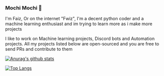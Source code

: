 ### Mochi Mochi 👋

<!--
**fwizzz/fwizzz** is a ✨ _special_ ✨ repository because its `README.md` (this file) appears on your GitHub profile.

Here are some ideas to get you started:

- 🔭 I’m currently working on ...
- 🌱 I’m currently learning ...
- 👯 I’m looking to collaborate on ...
- 🤔 I’m looking for help with ...
- 💬 Ask me about ...
- 📫 How to reach me: ...
- 😄 Pronouns: ...
- ⚡ Fun fact: ...
-->

I'm Faiz, Or on the internet "Fwiz", I'm a decent python coder and a machine learning enthusiast and im trying to learn more as i make more projects

I like to work on Machine learning projects, Discord bots and Automation projects. All my projects listed below are open-sourced and you are free to send PRs and contribute to them

[![Anurag's github stats](https://github-readme-stats.vercel.app/api?username=fvviz)](https://github.com/anuraghazra/github-readme-stats)

[![Top Langs](https://github-readme-stats.vercel.app/api/top-langs/?username=fvviz)](https://github.com/anuraghazra/github-readme-stats)



